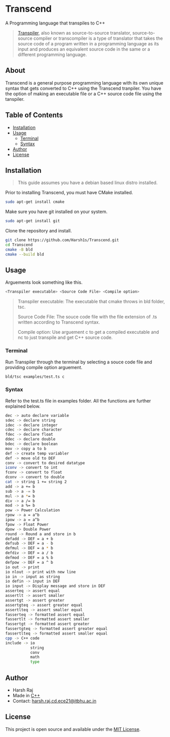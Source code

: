 # Transcend

A Programming language that transpiles to C++

> [Transpiler](https://www.google.com/url?sa=t&rct=j&q=&esrc=s&source=web&cd=&cad=rja&uact=8&ved=2ahUKEwjaqKaQkZr-AhVBzzgGHWm-Ah4QmhN6BAhhEAI&url=https%3A%2F%2Fen.wikipedia.org%2Fwiki%2FSource-to-source_compiler&usg=AOvVaw3MvLUf985lJ_iB4i7gTTMt), also known as source-to-source translator, source-to-source compiler or transcompiler is a type of translator that takes the source code of a program written in a programming language as its input and produces an equivalent source code in the same or a different programming language.

## About

Transcend is a general purpose programming language with its own unique syntax that gets converted to C++ using the Transcend tranpiler. You have the option of making an executable file or a C++ source code file using the tanspiler.

## Table of Contents

- [Installation](#installation)
- [Usage](#usage)
  - [Terminal](#terminal)
  - [Syntax](#syntax)
- [Author](#author)
- [License](#license)

## Installation

> This guide assumes you have a debian based linux distro installed.

Prior to installing Transcend, you must have CMake installed.

```bash
sudo apt-get install cmake
```

Make sure you have git installed on your system.

```bash
sudo apt-get install git
```

Clone the repository and install.

```bash
git clone https://github.com/Harsh1s/Transcend.git
cd Transcend
cmake -B bld
cmake --build bld
```

## Usage

Arguements look something like this.

```bash
<Transpiler executable> <Source Code File> <Compile option>
```

>Transpiler executable: The executable that cmake throws in bld folder, tsc.
>
>Source Code File: The souce code file with the file extension of .ts written according to Transcend syntax.
>
>Compile option: Use arguement c to get a compiled executable and nc to just transpile and get C++ source code.

### Terminal

Run Transpiler through the terminal by selecting a souce code file and providing compile option arguement.

```bash
bld/tsc examples/test.ts c
```

### Syntax

Refer to the test.ts file in examples folder. All the functions are further explained below.

```bash
dec -> auto declare variable
sdec -> declare string
idec -> declare integer
cdec -> declare character
fdec -> declare float
ddec -> declare double
bdec -> declare boolean
mov -> copy a to b
def -> create temp variabler
def -> move old to DEF
conv -> convert to desired datatype
iconv -> convert to int
fconv -> convert to float
dconv -> convert to double
cat -> string 1 += string 2
add -> a += b
sub -> a -= b
mul -> a *= b
div -> a /= b
mod -> a %= b
pow -> Power Calculation
rpow -> a = a^b
ipow -> a = a^b
fpow -> Float Power
dpow -> Double Power
round -> Round a and store in b
defadd -> DEF = a + b
defsub -> DEF = a - b
defmul -> DEF = a * b
defdiv -> DEF = a / b
defmod -> DEF = a % b
defpow -> DEF = a ^ b
io out -> print
io nlout -> print with new line
io in -> input as string
io defin -> input in DEF
io input -> Display message and store in DEF
asserteq -> assert equal
assertlt -> assert smaller
assertgt -> assert greater
assertgteq -> assert greater equal
assertlteq -> assert smaller equal
fasserteq -> formatted assert equal
fassertlt -> formatted assert smaller
fassertgt -> formatted assert greater
fassertgteq -> formatted assert greater equal
fassertlteq -> formatted assert smaller equal
cpp -> C++ code
include -> io
           string
           conv
           math
           type
```

## Author

- Harsh Raj
- Made in [C++](https://en.wikipedia.org/wiki/C%2B%2B)
- Contact: harsh.raj.cd.ece21@itbhu.ac.in

## License

This project is open source and available under the [MIT License](LICENSE).
